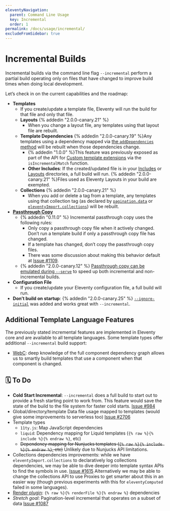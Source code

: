 ```yaml
---
eleventyNavigation:
  parent: Command Line Usage
  key: Incremental
  order: 1
permalink: /docs/usage/incremental/
excludeFromSidebar: true
---
```

# Incremental Builds

Incremental builds via the command line flag `--incremental` perform a partial build operating only on files that have changed to improve build times when doing local development.

Let’s check in on the current capabilities and the roadmap:

* **Templates**
  * If you create/update a template file, Eleventy will run the build for that file and only that file.
  * **Layouts** {% addedin "2.0.0-canary.21" %}
    * When you change a layout file, any templates using that layout file are rebuilt.
  * **Template Dependencies** {% addedin "2.0.0-canary.19" %}Any templates using a dependency mapped via [the `addDependencies` method](/docs/languages/custom/#registering-dependencies) will be rebuilt when those dependencies change.
    * {% addedin "1.0.0" %}This feature was previously exposed as part of the API for [Custom template extensions](/docs/languages/custom/#isincrementalmatch) via the `isIncrementalMatch` function.
    * **Other Includes**: If the created/updated file is in your [Includes](/docs/config/#directory-for-includes) or [Layouts](/docs/config/#directory-for-layouts-(optional)) directories, a full build will run. {% addedin "2.0.0-canary.21" %}Files used as Eleventy Layouts in your build are exempted.
  * **Collections** {% addedin "2.0.0-canary.21" %}
    * When you add or delete a tag from a template, any templates using that collection tag (as declared by [`pagination.data`](/docs/pagination/) or [`eleventyImport.collections`](/docs/collections/#declare-your-collections-for-incremental-builds)) will be rebuilt.
* [**Passthrough Copy**](/docs/copy/)
  * {% addedin "0.11.0" %} Incremental passthrough copy uses the following rules:
    * Only copy a passthrough copy file when it actively changed. Don’t run a template build if only a passthrough copy file has changed.
    * If a template has changed, don’t copy the passthrough copy files.
    * There was some discussion about making this behavior default at [Issue #1109](https://github.com/11ty/eleventy/issues/1109).
  * {% addedin "2.0.0-canary.12" %} [Passthrough copy can be emulated during `--serve`](/docs/copy/#passthrough-during-serve) to speed up both incremental and non-incremental builds.
* **Configuration File**
  * If you create/update your Eleventy configuration file, a full build will run.
* **Don’t build on startup**: {% addedin "2.0.0-canary.25" %} [`--ignore-initial`](/docs/usage/#ignore-initial-to-run-eleventy-without-an-initial-build) was added and works great with `--incremental`.

## Additional Template Language Features

The previously stated incremental features are implemented in Eleventy core and are available to all template languages. Some template types offer additional `--incremental` build support:

* [WebC](https://www.11ty.dev/docs/languages/webc/): deep knowledge of the full component dependency graph allows us to smartly build templates that use a component when that component is changed.

## 🗓 To Do

* **Cold Start Incremental**: `--incremental` does a full build to start out to provide a fresh starting point to work from. This feature would save the state of the build to the file system for faster cold starts. [Issue #984](https://github.com/11ty/eleventy/issues/984)
* Global/directory/template Data file usage mapped to templates (would give some improvements to serverless too) [Issue #2706](https://github.com/11ty/eleventy/issues/2706)
* Template types
  * `11ty.js`: Map JavaScript dependencies
  * `liquid`: Dependency mapping for Liquid templates (`{% raw %}{% include %}{% endraw %}`, etc)
  * ~~Dependency mapping for Nunjucks templates (`{% raw %}{% include %}{% endraw %}`, etc)~~ Unlikely due to Nunjucks API limitations.
* Collections dependencies improvements: while we have `eleventyImport.collections` to declaratively log collections dependencies, we may be able to dive deeper into template syntax APIs to find the symbols in use. [Issue #1615](https://github.com/11ty/eleventy/issues/1615) Alternatively we may be able to change the collections API to use Proxies to get smarter about this in an easier way (though previous experiments with this for `eleventyComputed` failed in some languages).
* [Render plugin](/docs/plugins/render/): `{% raw %}{% renderFile %}{% endraw %}` dependencies
* _Stretch goal_: Pagination-level incremental that operates on a subset of data [Issue #1087](https://github.com/11ty/eleventy/issues/1087)